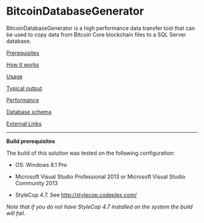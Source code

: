 # BitcoinDatabaseGenerator

BitcoinDatabaseGenerator is a high performance data transfer tool that can be used to copy data from Bitcoin Core blockchain files to a SQL Server database. 

[Prerequisites](../../wiki/Prerequisites)

[How it works](../../wiki/How-it-works)

[Usage](../../wiki/Usage)

[Typical output](../../wiki/Typical-output)

[Performance](../../wiki/Performance)

[Database schema](../../wiki/Database-schema)

[External Links](../../wiki/External-Links)

***

**Build prerequisites**

The build of this solution was tested on the following configuration:

* OS: Windows 8.1 Pro

* Microsoft Visual Studio Professional 2013 or Microsoft Visual Studio Community 2013

* StyleCop 4.7. See http://stylecop.codeplex.com/

_Note that if you do not have StyleCop 4.7 installed on the system the build will fail._
